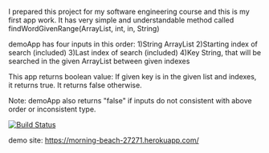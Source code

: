 I prepared this project for my software engineering course and this is my first app work. It has very simple and understandable method called findWordGivenRange(ArrayList<String>, int, in, String)

demoApp has four inputs in this order:
1)String ArrayList
2)Starting index of search (included)
3)Last index of search (included)
4)Key String, that will be searched in the given ArrayList between given indexes

This app returns boolean value:
If given key is in the given list and indexes, it returns true.
It returns false otherwise.

Note: demoApp also returns "false" if inputs do not consistent with above order or inconsistent type.

[![Build Status](https://app.travis-ci.com/BasakDemirok/demoApp.svg?branch=main)](https://app.travis-ci.com/BasakDemirok/demoApp)

demo site:  https://morning-beach-27271.herokuapp.com/